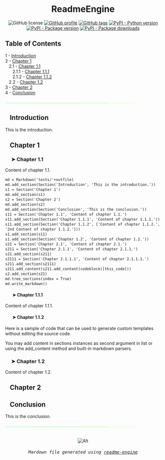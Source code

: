 
<div align="center">


#  ReadmeEngine




</div>


<div align="center">

![GitHub license](https://img.shields.io/github/license/Lpwlk/ReadmeEngine "Github repo license")
[![GitHub profile](https://img.shields.io/static/v1?label=Lpwlk&message=profile&color=blue&logo=github)](https://github.com/Lpwlk "Go to GitHub profile page")
[![GitHub tags](https://img.shields.io/github/v/tag/Lpwlk/ReadmeEngine?label=Version)](https://github.com/Lpwlk/ReadmeEngine/tags "Go to GitHub repo tags")
[![PyPI - Python version](https://img.shields.io/pypi/pyversions/pwlk)](https://pypi.org/project/pwlk "Supported Python version from PyPi package")
[![PyPI - Package version](https://img.shields.io/pypi/v/pwlk)](https://pypi.org/project/pwlk "Pypi package version")
[![PyPI - Package downloads](https://img.shields.io/pypi/dm/pwlk)](https://pypi.org/project/pwlk "Pypi package monthly downloads")

</div>

## Table of Contents

1 - [Introduction](#Introduction)  
2 - [Chapter 1](#Chapter-1)  
&nbsp;&nbsp;&nbsp;2.1 - [Chapter 1.1](#Chapter-1.1)  
&nbsp;&nbsp;&nbsp;&nbsp;&nbsp;&nbsp;2.1.1 - [Chapter 1.1.1](#Chapter-1.1.1)  
&nbsp;&nbsp;&nbsp;&nbsp;&nbsp;&nbsp;2.1.2 - [Chapter 1.1.2](#Chapter-1.1.2)  
&nbsp;&nbsp;&nbsp;2.2 - [Chapter 1.2](#Chapter-1.2)  
3 - [Chapter 2](#Chapter-2)  
4 - [Conclusion](#Conclusion)  



<div align="center">
	<img src="https://github.com/Lpwlk/Lpwlk/blob/main/assets/pulsing-bar.gif?raw=true">
</div>



## &nbsp;&nbsp; Introduction

This is the introduction.

## &nbsp;&nbsp; Chapter 1

### &nbsp;&nbsp;&nbsp;&nbsp; ➤ Chapter 1.1

Content of chapter 1.1.

```
md = Markdown('tests/'+outfile)
md.add_section(Section('Introduction', 'This is the introduction.'))
s1 = Section('Chapter 1')
md.add_section(s1)
s2 = Section('Chapter 2')
md.add_section(s2)
md.add_section(Section('Conclusion', 'This is the conclusion.'))
s11 = Section('Chapter 1.1', 'Content of chapter 1.1.')
s11.add_section(Section('Chapter 1.1.1', 'Content of chapter 1.1.1.'))
s11.add_section(Section('Chapter 1.1.2', ['Content of chapter 1.1.2.', '2nd Content of chapter 1.1.2.']))
s1.add_section(s11)
s1.add_section(Section('Chapter 1.2', 'Content of chapter 1.2.'))
s21 = Section('Chapter 2.1', 'Content of chapter 2.1.')  
s211 = Section('Chapter 2.1.1', 'Content of chapter 2.1.1.')
s21.add_section(s211)
s2111 = Section('Chapter 2.1.1.1', 'Content of chapter 2.1.1.1.')
s211.add_section(s2111)
s211.add_content(s211.add_content(codeblock([this_code]))
s2.add_section(s21)  
md.tree_sections(index = True)
md.write_markdown()
```

#### &nbsp;&nbsp;&nbsp;&nbsp;&nbsp;&nbsp; ➤ Chapter 1.1.1

Content of chapter 1.1.1.

#### &nbsp;&nbsp;&nbsp;&nbsp;&nbsp;&nbsp; ➤ Chapter 1.1.2

Here is a sample of code that can be used to generate custom templates without editing the source code.

You may add content in sections instances as second argument in list or using the add_content method and built-in markdown parsers.

### &nbsp;&nbsp;&nbsp;&nbsp; ➤ Chapter 1.2

Content of chapter 1.2.

## &nbsp;&nbsp; Chapter 2

## &nbsp;&nbsp; Conclusion

This is the conclusion.



<div align="center">
	<img src="https://github.com/Lpwlk/Lpwlk/blob/main/assets/pulsing-bar.gif?raw=true">
</div>



<div align="center">


<br>

![Alt](https://repobeats.axiom.co/api/embed/99c19ed191ab42775bc9297d8af467ccc608f2e7.svg "Repobeats analytics image")


</div>



<div align="center">


<samp>

###### Mardown file generated using <a href ="https://github.com/Lpwlk/ReadmeEngine">readme-engine</a>

</samp>


</div>

